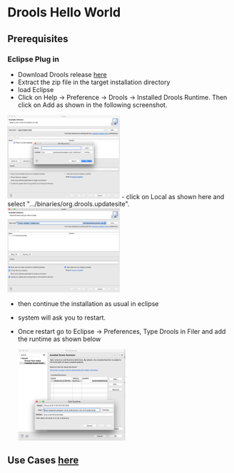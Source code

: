 # Drools Hello World

## Prerequisites

### Eclipse Plug in

 - Download Drools release [here](http://download.jboss.org/drools/release/6.5.0.Final/)
 - Extract the zip file in the target installation directory
 - load Eclipse
 -  Click on Help → Preference → Drools → Installed Drools Runtime. Then click on Add as shown in the following screenshot.
  <img src="images/EclipseDroolsStep1.png" height="50%" width="50%">
  - click on Local as shown here and select "…/binaries/org.drools.updatesite".
  
  <img src="images/EclipseDroolsStep2.png" width=50% >
  
  - then continue the installation as usual in eclipse
  - system will ask you to restart.
  - Once restart go to Eclipse → Preferences, Type Drools in Filer and add the runtime as shown below
  
    <img src="images/EclipseDroolsStep3.png" width=50% >
    

## Use Cases [here](./src/main/java/com.example)